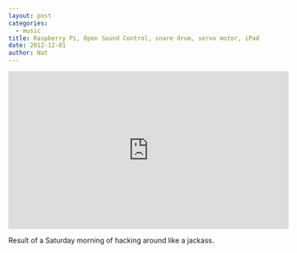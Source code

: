 ```yaml
---
layout: post
categories:
  - music
title: Raspberry Pi, Open Sound Control, snare drum, servo motor, iPad as controller
date: 2012-12-01
author: Nat
---
```

<div class="embed video">
  <iframe width="560" height="315" src="http://www.youtube.com/embed/c8PLxlACzyQ" frameborder="0"></iframe>
</div>

Result of a Saturday morning of hacking around like a jackass.
